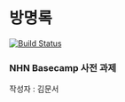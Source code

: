 # 방명록   
[![Build Status](https://travis-ci.org/anstjaos/guestbook_basecamp.svg?branch=master)](https://travis-ci.org/anstjaos/guestbook_basecamp)   
### NHN Basecamp 사전 과제   
작성자 : 김문서
